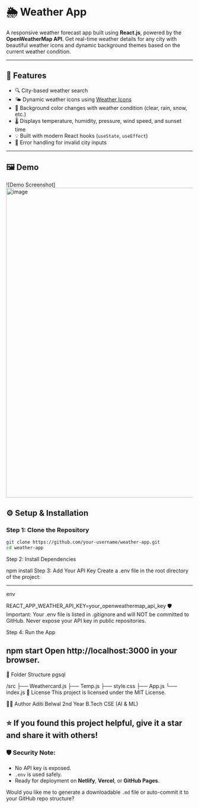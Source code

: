 # 🌦️ Weather App

A responsive weather forecast app built using **React.js**, powered by the **OpenWeatherMap API**. Get real-time weather details for any city with beautiful weather icons and dynamic background themes based on the current weather condition.

---

## 🚀 Features

- 🔍 City-based weather search
- 🌤️ Dynamic weather icons using [Weather Icons](https://erikflowers.github.io/weather-icons/)
- 🎨 Background color changes with weather condition (clear, rain, snow, etc.)
- 🌡️ Displays temperature, humidity, pressure, wind speed, and sunset time
- 💡 Built with modern React hooks (`useState`, `useEffect`)
- 🧠 Error handling for invalid city inputs

---

## 🖼️ Demo

<!-- Replace this with your live demo or screenshot -->
![Demo Screenshot] <img width="1790" height="835" alt="image" src="https://github.com/user-attachments/assets/6c48da37-b1ed-4fe1-b72d-0064d4833414" />

## ⚙️ Setup & Installation

### Step 1: Clone the Repository

```bash
git clone https://github.com/your-username/weather-app.git
cd weather-app
````
Step 2: Install Dependencies

npm install
Step 3: Add Your API Key
Create a .env file in the root directory of the project:

---

env

REACT_APP_WEATHER_API_KEY=your_openweathermap_api_key
🛡️ Important: Your .env file is listed in .gitignore and will NOT be committed to GitHub. Never expose your API key in public repositories.

Step 4: Run the App

npm start
Open http://localhost:3000 in your browser.
----


🧩 Folder Structure
pgsql

/src
 ├── Weathercard.js
 ├── Temp.js
 ├── style.css
 ├── App.js
 └── index.js
📜 License
This project is licensed under the MIT License.

🙋‍♀️ Author
Aditi Belwal
2nd Year B.Tech CSE (AI & ML)

⭐ If you found this project helpful, give it a star and share it with others!
---
### 🛡️ Security Note:
- No API key is exposed.
- `.env` is used safely.
- Ready for deployment on **Netlify**, **Vercel**, or **GitHub Pages**.

Would you like me to generate a downloadable `.md` file or auto-commit it to your GitHub repo structure?
